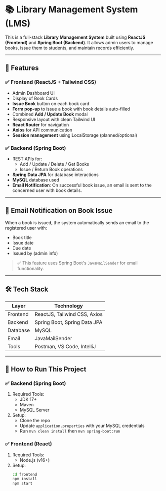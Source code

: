 # 📚 Library Management System (LMS)

This is a full-stack **Library Management System** built using **ReactJS (Frontend)** and **Spring Boot (Backend)**. It allows admin users to manage books, issue them to students, and maintain records efficiently.

---

## 🚀 Features

### ✅ Frontend (ReactJS + Tailwind CSS)
- Admin Dashboard UI
- Display of Book Cards
- **Issue Book** button on each book card
- **Form pop-up** to issue a book with book details auto-filled
- Combined **Add / Update Book** modal
- Responsive layout with clean Tailwind UI
- **React Router** for navigation
- **Axios** for API communication
- **Session management** using LocalStorage (planned/optional)

### ✅ Backend (Spring Boot)
- REST APIs for:
  - Add / Update / Delete / Get Books
  - Issue / Return Book operations
- **Spring Data JPA** for database interactions
- **MySQL** database used
- **Email Notification**: On successful book issue, an email is sent to the concerned user with book details.

---

## 📧 Email Notification on Book Issue

When a book is issued, the system automatically sends an email to the registered user with:
- Book title
- Issue date
- Due date
- Issued by (admin info)

> ✅ This feature uses Spring Boot's `JavaMailSender` for email functionality.

---

## 🛠️ Tech Stack

| Layer       | Technology     |
|-------------|----------------|
| Frontend    | ReactJS, Tailwind CSS, Axios |
| Backend     | Spring Boot, Spring Data JPA |
| Database    | MySQL          |
| Email       | JavaMailSender |
| Tools       | Postman, VS Code, IntelliJ |

---

## 🧪 How to Run This Project

### ✅ Backend (Spring Boot)
1. Required Tools:
   - JDK 17+
   - Maven
   - MySQL Server
2. Setup:
   - Clone the repo
   - Update `application.properties` with your MySQL credentials
   - Run `mvn clean install` then `mvn spring-boot:run`

### ✅ Frontend (React)
1. Required Tools:
   - Node.js (v16+)
2. Setup:
   ```bash
   cd frontend
   npm install
   npm start
